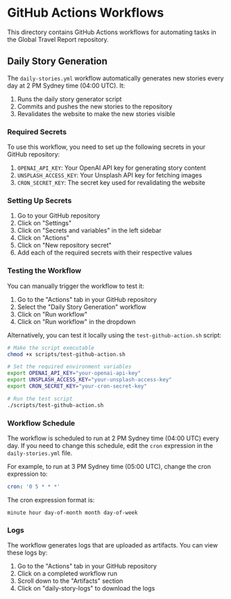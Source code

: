 # GitHub Actions Workflows

This directory contains GitHub Actions workflows for automating tasks in the Global Travel Report repository.

## Daily Story Generation

The `daily-stories.yml` workflow automatically generates new stories every day at 2 PM Sydney time (04:00 UTC). It:

1. Runs the daily story generator script
2. Commits and pushes the new stories to the repository
3. Revalidates the website to make the new stories visible

### Required Secrets

To use this workflow, you need to set up the following secrets in your GitHub repository:

1. `OPENAI_API_KEY`: Your OpenAI API key for generating story content
2. `UNSPLASH_ACCESS_KEY`: Your Unsplash API key for fetching images
3. `CRON_SECRET_KEY`: The secret key used for revalidating the website

### Setting Up Secrets

1. Go to your GitHub repository
2. Click on "Settings"
3. Click on "Secrets and variables" in the left sidebar
4. Click on "Actions"
5. Click on "New repository secret"
6. Add each of the required secrets with their respective values

### Testing the Workflow

You can manually trigger the workflow to test it:

1. Go to the "Actions" tab in your GitHub repository
2. Select the "Daily Story Generation" workflow
3. Click on "Run workflow"
4. Click on "Run workflow" in the dropdown

Alternatively, you can test it locally using the `test-github-action.sh` script:

```bash
# Make the script executable
chmod +x scripts/test-github-action.sh

# Set the required environment variables
export OPENAI_API_KEY="your-openai-api-key"
export UNSPLASH_ACCESS_KEY="your-unsplash-access-key"
export CRON_SECRET_KEY="your-cron-secret-key"

# Run the test script
./scripts/test-github-action.sh
```

### Workflow Schedule

The workflow is scheduled to run at 2 PM Sydney time (04:00 UTC) every day. If you need to change this schedule, edit the `cron` expression in the `daily-stories.yml` file.

For example, to run at 3 PM Sydney time (05:00 UTC), change the cron expression to:

```yaml
cron: '0 5 * * *'
```

The cron expression format is:
```
minute hour day-of-month month day-of-week
```

### Logs

The workflow generates logs that are uploaded as artifacts. You can view these logs by:

1. Go to the "Actions" tab in your GitHub repository
2. Click on a completed workflow run
3. Scroll down to the "Artifacts" section
4. Click on "daily-story-logs" to download the logs
